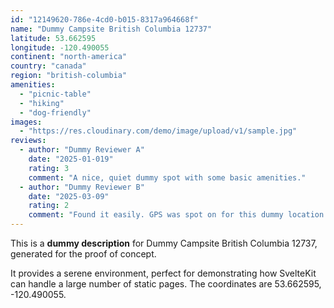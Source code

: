 ```yaml
---
id: "12149620-786e-4cd0-b015-8317a964668f"
name: "Dummy Campsite British Columbia 12737"
latitude: 53.662595
longitude: -120.490055
continent: "north-america"
country: "canada"
region: "british-columbia"
amenities:
  - "picnic-table"
  - "hiking"
  - "dog-friendly"
images:
  - "https://res.cloudinary.com/demo/image/upload/v1/sample.jpg"
reviews:
  - author: "Dummy Reviewer A"
    date: "2025-01-019"
    rating: 3
    comment: "A nice, quiet dummy spot with some basic amenities."
  - author: "Dummy Reviewer B"
    date: "2025-03-09"
    rating: 2
    comment: "Found it easily. GPS was spot on for this dummy location."
---
```


This is a **dummy description** for Dummy Campsite British Columbia 12737, generated for the proof of concept.

It provides a serene environment, perfect for demonstrating how SvelteKit can handle a large number of static pages. The coordinates are 53.662595, -120.490055.

